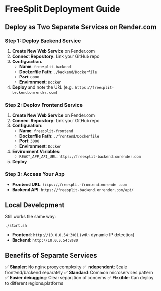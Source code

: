 # FreeSplit Deployment Guide

## Deploy as Two Separate Services on Render.com

### Step 1: Deploy Backend Service

1. **Create New Web Service** on Render.com
2. **Connect Repository**: Link your GitHub repo
3. **Configuration**:
   - **Name**: `freesplit-backend`
   - **Dockerfile Path**: `./backend/Dockerfile`
   - **Port**: `8080`
   - **Environment**: `Docker`
4. **Deploy** and note the URL (e.g., `https://freesplit-backend.onrender.com`)

### Step 2: Deploy Frontend Service

1. **Create New Web Service** on Render.com
2. **Connect Repository**: Link your GitHub repo
3. **Configuration**:
   - **Name**: `freesplit-frontend`
   - **Dockerfile Path**: `./frontend/Dockerfile`
   - **Port**: `3000`
   - **Environment**: `Docker`
4. **Environment Variables**:
   - `REACT_APP_API_URL`: `https://freesplit-backend.onrender.com`
5. **Deploy**

### Step 3: Access Your App

- **Frontend URL**: `https://freesplit-frontend.onrender.com`
- **Backend API**: `https://freesplit-backend.onrender.com/api/`

## Local Development

Still works the same way:
```bash
./start.sh
```

- **Frontend**: `http://10.0.0.54:3001` (with dynamic IP detection)
- **Backend**: `http://10.0.0.54:8080`

## Benefits of Separate Services

✅ **Simpler**: No nginx proxy complexity
✅ **Independent**: Scale frontend/backend separately
✅ **Standard**: Common microservices pattern
✅ **Easier debugging**: Clear separation of concerns
✅ **Flexible**: Can deploy to different regions/platforms
